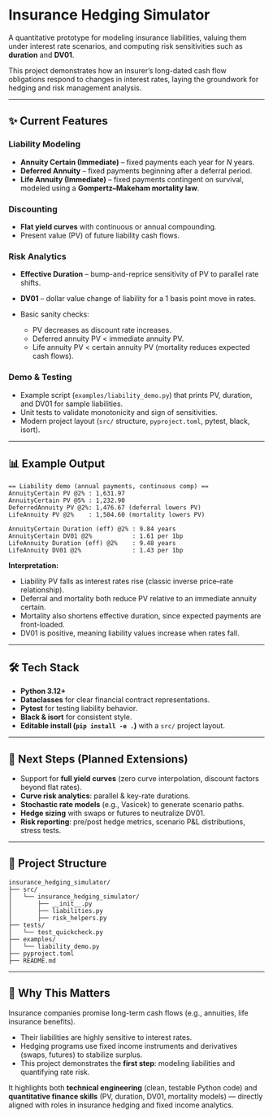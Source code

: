 # Insurance Hedging Simulator

A quantitative prototype for modeling insurance liabilities, valuing them under interest rate scenarios, and computing risk sensitivities such as **duration** and **DV01**.

This project demonstrates how an insurer’s long-dated cash flow obligations respond to changes in interest rates, laying the groundwork for hedging and risk management analysis.

---

## ✨ Current Features

### Liability Modeling

* **Annuity Certain (Immediate)** – fixed payments each year for $N$ years.
* **Deferred Annuity** – fixed payments beginning after a deferral period.
* **Life Annuity (Immediate)** – fixed payments contingent on survival, modeled using a **Gompertz–Makeham mortality law**.

### Discounting

* **Flat yield curves** with continuous or annual compounding.
* Present value (PV) of future liability cash flows.

### Risk Analytics

* **Effective Duration** – bump-and-reprice sensitivity of PV to parallel rate shifts.
* **DV01** – dollar value change of liability for a 1 basis point move in rates.
* Basic sanity checks:

  * PV decreases as discount rate increases.
  * Deferred annuity PV < immediate annuity PV.
  * Life annuity PV < certain annuity PV (mortality reduces expected cash flows).

### Demo & Testing

* Example script (`examples/liability_demo.py`) that prints PV, duration, and DV01 for sample liabilities.
* Unit tests to validate monotonicity and sign of sensitivities.
* Modern project layout (`src/` structure, `pyproject.toml`, pytest, black, isort).

---

## 📊 Example Output

```text
== Liability demo (annual payments, continuous comp) ==
AnnuityCertain PV @2% : 1,631.97
AnnuityCertain PV @5% : 1,232.90
DeferredAnnuity PV @2%: 1,476.67 (deferral lowers PV)
LifeAnnuity PV @2%    : 1,504.60 (mortality lowers PV)

AnnuityCertain Duration (eff) @2% : 9.84 years
AnnuityCertain DV01 @2%           : 1.61 per 1bp
LifeAnnuity Duration (eff) @2%    : 9.48 years
LifeAnnuity DV01 @2%              : 1.43 per 1bp
```

**Interpretation:**

* Liability PV falls as interest rates rise (classic inverse price–rate relationship).
* Deferral and mortality both reduce PV relative to an immediate annuity certain.
* Mortality also shortens effective duration, since expected payments are front-loaded.
* DV01 is positive, meaning liability values increase when rates fall.

---

## 🛠️ Tech Stack

* **Python 3.12+**
* **Dataclasses** for clear financial contract representations.
* **Pytest** for testing liability behavior.
* **Black & isort** for consistent style.
* **Editable install (`pip install -e .`)** with a `src/` project layout.

---

## 🚀 Next Steps (Planned Extensions)

* Support for **full yield curves** (zero curve interpolation, discount factors beyond flat rates).
* **Curve risk analytics**: parallel & key-rate durations.
* **Stochastic rate models** (e.g., Vasicek) to generate scenario paths.
* **Hedge sizing** with swaps or futures to neutralize DV01.
* **Risk reporting**: pre/post hedge metrics, scenario P\&L distributions, stress tests.

---

## 📂 Project Structure

```
insurance_hedging_simulator/
├── src/
│   └── insurance_hedging_simulator/
│       ├── __init__.py
│       ├── liabilities.py
│       ├── risk_helpers.py
├── tests/
│   └── test_quickcheck.py
├── examples/
│   └── liability_demo.py
├── pyproject.toml
├── README.md
```

---

## 🎯 Why This Matters

Insurance companies promise long-term cash flows (e.g., annuities, life insurance benefits).

* Their liabilities are highly sensitive to interest rates.
* Hedging programs use fixed income instruments and derivatives (swaps, futures) to stabilize surplus.
* This project demonstrates the **first step**: modeling liabilities and quantifying rate risk.

It highlights both **technical engineering** (clean, testable Python code) and **quantitative finance skills** (PV, duration, DV01, mortality models) — directly aligned with roles in insurance hedging and fixed income analytics.